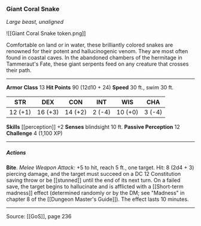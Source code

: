 ### Giant Coral Snake
_Large beast, unaligned_

![[Giant Coral Snake token.png]]

Comfortable on land or in water, these brilliantly colored snakes are renowned for their potent and hallucinogenic venom. They are most often found in coastal caves. In the abandoned chambers of the hermitage in Tammeraut's Fate, these giant serpents feed on any creature that crosses their path.

---

**Armor Class** 13
**Hit Points** 90 (12d10 + 24)
**Speed** 30 ft., swim 30 ft.

| STR     | DEX     | CON     | INT     | WIS     | CHA     |
|---------|---------|---------|---------|---------|---------|
| 12 (+1) | 16 (+3) | 14 (+2) | 2 (-4) | 10 (+0) | 3 (-4) |

**Skills** [[perception]] +2
**Senses** blindsight 10 ft.
**Passive Perception** 12
**Challenge** 4 (1,100 XP)

---

##### Actions
**Bite**. _Melee Weapon Attack:_ +5 to hit, reach 5 ft., one target. Hit: 8 (2d4 + 3) piercing damage, and the target must succeed on a DC 12 Constitution saving throw or be [[stunned]] until the end of its next turn. On a failed save, the target begins to hallucinate and is afflicted with a [[Short-term madness]] effect (determined randomly or by the DM; see "Madness" in chapter 8 of the [[Dungeon Master's Guide]]). The effect lasts 10 minutes.


---

Source: [[GoS]], page 236